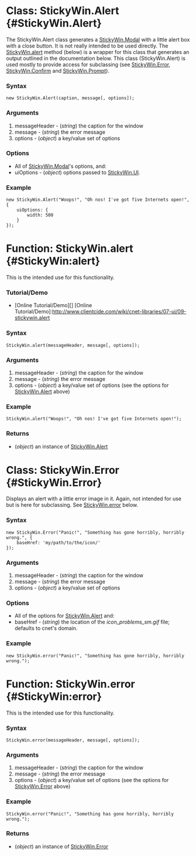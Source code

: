 Class: StickyWin.Alert {#StickyWin.Alert}
======================

The StickyWin.Alert class generates a [StickyWin.Modal][] with a little alert box with a close button. It is not really intended to be used directly. The [StickyWin.alert][] method (below) is a wrapper for this class that generates an output outlined in the documentation below. This class (StickyWin.Alert) is used mostly to provide access for subclassing (see [StickyWin.Error][], [StickyWin.Confirm][] and [StickyWin.Prompt][]).

### Syntax

	new StickyWin.Alert(caption, message[, options]);

### Arguments

1. messageHeader - (*string*) the caption for the window
2. message - (*string*) the error message
3. options - (*object*) a key/value set of options

### Options

* All of [StickyWin.Modal][]'s options, and:
* uiOptions - (*object*) options passed to [StickyWin.UI][].

### Example

	new StickyWin.Alert("Woops!", "Oh nos! I've got five Internets open!", {
		uiOptions: {
			width: 500
		}
	});

Function: StickyWin.alert {#StickyWin:alert}
==================================

This is the intended use for this functionality.

### Tutorial/Demo

* [Online Tutorial/Demo][]
[Online Tutorial/Demo]:http://www.clientcide.com/wiki/cnet-libraries/07-ui/09-stickywin.alert

### Syntax

	StickyWin.alert(messageHeader, message[, options]);

### Arguments

1. messageHeader - (*string*) the caption for the window
2. message - (*string*) the error message
3. options - (*object*) a key/value set of options (see the options for [StickyWin.Alert][] above)

### Example

	StickyWin.alert("Woops!", "Oh nos! I've got five Internets open!");

### Returns

* (*object*) an instance of [StickyWin.Alert][]

Class: StickyWin.Error {#StickyWin.Error}
======================

Displays an alert with a little error image in it. Again, not intended for use but is here for subclassing. See [StickyWin.error][] below.

### Syntax

	new StickyWin.Error("Panic!", "Something has gone horribly, horribly wrong.", {
		baseHref: 'my/path/to/the/icon/'
	});

### Arguments

1. messageHeader - (*string*) the caption for the window
2. message - (*string*) the error message
3. options - (*object*) a key/value set of options

### Options

* All of the options for [StickyWin.Alert][] and:
* baseHref - (*string*) the location of the *icon_problems_sm.gif* file; defaults to cnet's domain.

### Example

	new StickyWin.error("Panic!", "Something has gone horribly, horribly wrong.");

Function: StickyWin.error {#StickyWin:error}
==================================

This is the intended use for this functionality.

### Syntax

	StickyWin.error(messageHeader, message[, options]);

### Arguments

1. messageHeader - (*string*) the caption for the window
2. message - (*string*) the error message
3. options - (*object*) a key/value set of options (see the options for [StickyWin.Error][] above)

### Example

	StickyWin.error("Panic!", "Something has gone horribly, horribly wrong.");

### Returns

* (*object*) an instance of [StickyWin.Error][]

[StickyWin.alert]: #StickyWin.alert
[StickyWin.Alert]: #StickyWin.Alert
[StickyWin.Modal]: http://clientcide.com/docs/UI/StickyWin.Modal
[StickyWin.UI]: http://clientcide.com/docs/UI/StickyWin.UI
[StickyWin.Confirm]: http://clientcide.com/docs/UI/STickyWin.Confirm
[StickyWin.Prompt]: http://clientcide.com/docs/UI/STickyWin.Prompt
[StickyWin.Error]: http://clientcide.com/docs/UI/STickyWin.Error
